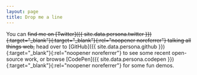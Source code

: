 ```yaml
---
layout: page
title: Drop me a line
---
```


You can ~~find me on [Twitter]({{ site.data.persona.twitter }}){:target="_blank"}{:target="_blank"}{:rel="noopener noreferrer"} talking all things web,~~ head over to [GitHub]({{ site.data.persona.github }}){:target="_blank"}{:rel="noopener noreferrer"} to see some recent open-source work, or browse [CodePen]({{ site.data.persona.codepen }}){:target="_blank"}{:rel="noopener noreferrer"} for some fun demos.